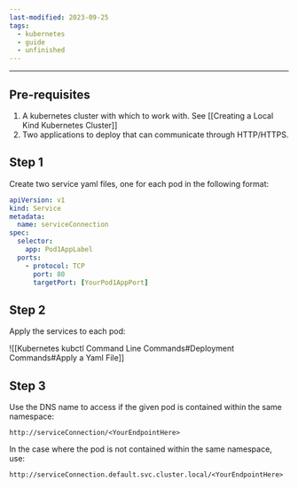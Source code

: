 ```yaml
---
last-modified: 2023-09-25
tags:
  - kubernetes
  - guide
  - unfinished
---
```

---
## Pre-requisites

1. A kubernetes cluster with which to work with. See [[Creating a Local Kind Kubernetes Cluster]]
2. Two applications to deploy that can communicate through HTTP/HTTPS.

## Step 1

Create two service yaml files, one for each pod in the following format:

```yaml
apiVersion: v1
kind: Service
metadata:
  name: serviceConnection
spec:
  selector:
    app: Pod1AppLabel
  ports:
    - protocol: TCP
      port: 80
      targetPort: [YourPod1AppPort]
```

## Step 2

Apply the services to each pod:

![[Kubernetes kubctl Command Line Commands#Deployment Commands#Apply a Yaml File]]

## Step 3

Use the DNS name to access if the given pod is contained within the same namespace:

``` http
http://serviceConnection/<YourEndpointHere>
```

In the case where the pod is not contained within the same namespace, use:

```http
http://serviceConnection.default.svc.cluster.local/<YourEndpointHere>
```
